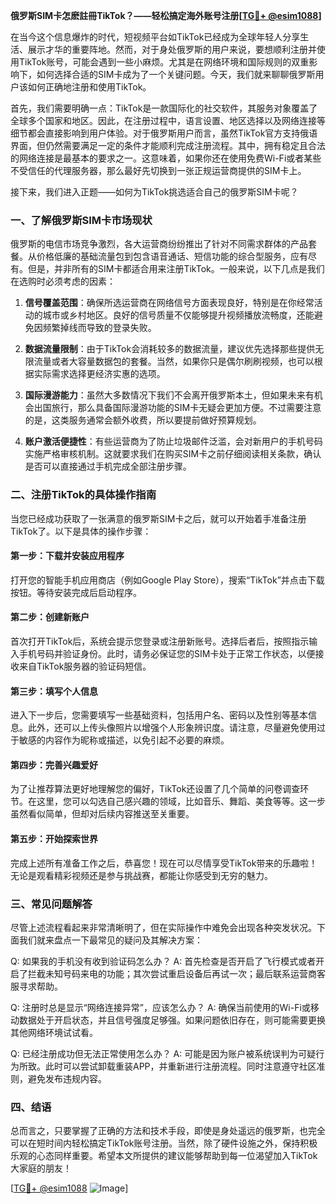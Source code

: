 **俄罗斯SIM卡怎麽註冊TikTok？——轻松搞定海外账号注册[[TG💪+ @esim1088](https://t.me/s/esim1088)]**

在当今这个信息爆炸的时代，短视频平台如TikTok已经成为全球年轻人分享生活、展示才华的重要阵地。然而，对于身处俄罗斯的用户来说，要想顺利注册并使用TikTok账号，可能会遇到一些小麻烦。尤其是在网络环境和国际规则的双重影响下，如何选择合适的SIM卡成为了一个关键问题。今天，我们就来聊聊俄罗斯用户该如何正确地注册和使用TikTok。

首先，我们需要明确一点：TikTok是一款国际化的社交软件，其服务对象覆盖了全球多个国家和地区。因此，在注册过程中，语言设置、地区选择以及网络连接等细节都会直接影响到用户体验。对于俄罗斯用户而言，虽然TikTok官方支持俄语界面，但仍然需要满足一定的条件才能顺利完成注册流程。其中，拥有稳定且合法的网络连接是最基本的要求之一。这意味着，如果你还在使用免费Wi-Fi或者某些不受信任的代理服务器，那么最好先切换到一张正规运营商提供的SIM卡上。

接下来，我们进入正题——如何为TikTok挑选适合自己的俄罗斯SIM卡呢？

### 一、了解俄罗斯SIM卡市场现状

俄罗斯的电信市场竞争激烈，各大运营商纷纷推出了针对不同需求群体的产品套餐。从价格低廉的基础流量包到包含语音通话、短信功能的综合型服务，应有尽有。但是，并非所有的SIM卡都适合用来注册TikTok。一般来说，以下几点是我们在选购时必须考虑的因素：

1. **信号覆盖范围**：确保所选运营商在网络信号方面表现良好，特别是在你经常活动的城市或乡村地区。良好的信号质量不仅能够提升视频播放流畅度，还能避免因频繁掉线而导致的登录失败。

2. **数据流量限制**：由于TikTok会消耗较多的数据流量，建议优先选择那些提供无限流量或者大容量数据包的套餐。当然，如果你只是偶尔刷刷视频，也可以根据实际需求选择更经济实惠的选项。

3. **国际漫游能力**：虽然大多数情况下我们不会离开俄罗斯本土，但如果未来有机会出国旅行，那么具备国际漫游功能的SIM卡无疑会更加方便。不过需要注意的是，这类服务通常会额外收费，所以要提前做好预算规划。

4. **账户激活便捷性**：有些运营商为了防止垃圾邮件泛滥，会对新用户的手机号码实施严格审核机制。这就要求我们在购买SIM卡之前仔细阅读相关条款，确认是否可以直接通过手机完成全部注册步骤。

### 二、注册TikTok的具体操作指南

当您已经成功获取了一张满意的俄罗斯SIM卡之后，就可以开始着手准备注册TikTok了。以下是具体的操作步骤：

#### 第一步：下载并安装应用程序

打开您的智能手机应用商店（例如Google Play Store），搜索“TikTok”并点击下载按钮。等待安装完成后启动程序。

#### 第二步：创建新账户

首次打开TikTok后，系统会提示您登录或注册新账号。选择后者后，按照指示输入手机号码并验证身份。此时，请务必保证您的SIM卡处于正常工作状态，以便接收来自TikTok服务器的验证码短信。

#### 第三步：填写个人信息

进入下一步后，您需要填写一些基础资料，包括用户名、密码以及性别等基本信息。此外，还可以上传头像照片以增强个人形象辨识度。请注意，尽量避免使用过于敏感的内容作为昵称或描述，以免引起不必要的麻烦。

#### 第四步：完善兴趣爱好

为了让推荐算法更好地理解您的偏好，TikTok还设置了几个简单的问卷调查环节。在这里，您可以勾选自己感兴趣的领域，比如音乐、舞蹈、美食等等。这一步虽然看似简单，但却对后续内容推送至关重要。

#### 第五步：开始探索世界

完成上述所有准备工作之后，恭喜您！现在可以尽情享受TikTok带来的乐趣啦！无论是观看精彩视频还是参与挑战赛，都能让你感受到无穷的魅力。

### 三、常见问题解答

尽管上述流程看起来非常清晰明了，但在实际操作中难免会出现各种突发状况。下面我们就来盘点一下最常见的疑问及其解决方案：

Q: 如果我的手机没有收到验证码怎么办？
A: 首先检查是否开启了飞行模式或者开启了拦截未知号码来电的功能；其次尝试重启设备后再试一次；最后联系运营商客服寻求帮助。

Q: 注册时总是显示“网络连接异常”，应该怎么办？
A: 确保当前使用的Wi-Fi或移动数据处于开启状态，并且信号强度足够强。如果问题依旧存在，则可能需要更换其他网络环境试试看。

Q: 已经注册成功但无法正常使用怎么办？
A: 可能是因为账户被系统误判为可疑行为所致。此时可以尝试卸载重装APP，并重新进行注册流程。同时注意遵守社区准则，避免发布违规内容。

### 四、结语

总而言之，只要掌握了正确的方法和技术手段，即使是身处遥远的俄罗斯，也完全可以在短时间内轻松搞定TikTok账号注册。当然，除了硬件设施之外，保持积极乐观的心态同样重要。希望本文所提供的建议能够帮助到每一位渴望加入TikTok大家庭的朋友！

[[TG💪+ @esim1088](https://t.me/s/esim1088) ![Image](https://i.postimg.cc/4NQfJmqS/Snipaste-2025-05-13-00-14-12.png)]